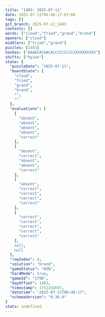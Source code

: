 ```yaml
---
title: "1483: 2025-07-11"
date: 2025-07-11T06:48:17-07:00
tags: []
git_branch: 2025-07-11_1483
contests: []
words: ["cloud","fried","grand","brand"]
openers: ["cloud"]
middlers: ["fried","grand"]
puzzles: [1483]
hashes: ["AAAACACAACACCCCCCCCCXXXXXXXXXX"]
shifts: ["hyiwn"]
state: {
  "puzzleDate": "2025-07-11",
  "boardState": [
    "cloud",
    "fried",
    "grand",
    "brand",
    "",
    ""
  ],
  "evaluations": [
    [
      "absent",
      "absent",
      "absent",
      "absent",
      "correct"
    ],
    [
      "absent",
      "correct",
      "absent",
      "absent",
      "correct"
    ],
    [
      "absent",
      "correct",
      "correct",
      "correct",
      "correct"
    ],
    [
      "correct",
      "correct",
      "correct",
      "correct",
      "correct"
    ],
    null,
    null
  ],
  "rowIndex": 4,
  "solution": "brand",
  "gameStatus": "WIN",
  "hardMode": true,
  "gameId": "1796",
  "dayOffset": 1483,
  "timestamp": 1752241697,
  "datetime": "2025-07-11T06:48:17",
  "schemaVersion": "0.36.0"
}
stats: undefined
---
```

<!-- more -->
